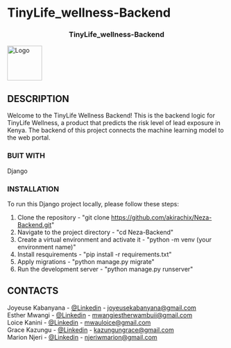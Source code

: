 # TinyLife_wellness-Backend

<a name="readme-top"></a>
<h3 align="center">TinyLife_wellness-Backend</h3>
  <img src="images/logo.png" alt="Logo" width="80" height="80">

## DESCRIPTION
Welcome to the TinyLife Wellness Backend!
This is the backend logic for TinyLife Wellness, a product that predicts the risk level of lead exposure in Kenya. The backend of this project connects the machine learning model to the web portal.

### BUIT WITH
Django

### INSTALLATION
To run this Django project locally, please follow these steps:
1. Clone the repository - "git clone https://github.com/akirachix/Neza-Backend.git"
2. Navigate to the project directory - "cd Neza-Backend"
3. Create a virtual environment and activate it - "python -m venv (your environment name)"
4. Install resquirements - "pip install -r requirements.txt"
5. Apply migrations - "python manage.py migrate"
6. Run the development server - "python manage.py runserver"


## CONTACTS
Joyeuse Kabanyana - [@Linkedin](https://www.linkedin.com/in/joyeuse-kabanyana) - joyeusekabanyana@gmail.com
<br>
Esther Mwangi - [@Linkedin](https://www.linkedin.com/in/esther-mwangi-/) - mwangiestherwambuii@gmail.com
<br>
Loice Kanini - [@Linkedin](https://www.linkedin.com/in/loice-mwau-94759426a/) - mwauloice@gmail.com
<br>
Grace Kazungu - [@Linkedin](https://www.linkedin.com/in/gracekazungu/) - kazungungrace@gmail.com
<br>
Marion Njeri - [@Linkedin](https://www.linkedin.com/in/marion-njeri/) - njeriwmarion@gmail.com
